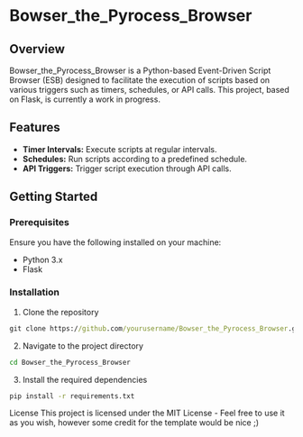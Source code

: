 # Bowser_the_Pyrocess_Browser

## Overview

Bowser_the_Pyrocess_Browser is a Python-based Event-Driven Script Browser (ESB) designed to facilitate the execution of scripts based on various triggers such as timers, schedules, or API calls. This project, based on Flask, is currently a work in progress.

## Features

- **Timer Intervals:** Execute scripts at regular intervals.
- **Schedules:** Run scripts according to a predefined schedule.
- **API Triggers:** Trigger script execution through API calls.

## Getting Started

### Prerequisites

Ensure you have the following installed on your machine:

- Python 3.x
- Flask

### Installation

1. Clone the repository
```cmd
git clone https://github.com/yourusername/Bowser_the_Pyrocess_Browser.git
```

2. Navigate to the project directory
```cmd
cd Bowser_the_Pyrocess_Browser
```

3. Install the required dependencies
```cmd
pip install -r requirements.txt
```

License
This project is licensed under the MIT License - Feel free to use it as you wish, however some credit for the template would be nice ;)
